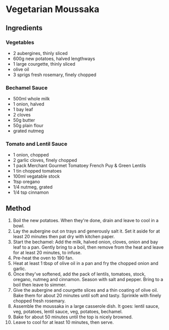 # Vegetarian Moussaka

## Ingredients

### Vegetables

- 2 aubergines, thinly sliced
- 600g new potatoes, halved lengthways
- 1 large courgette, thinly sliced
- olive oil
- 3 sprigs fresh rosemary, finely chopped

### Bechamel Sauce

- 500ml whole milk
- 1 onion, halved
- 1 bay leaf
- 2 cloves
- 50g butter
- 50g plain flour
- grated nutmeg

### Tomato and Lentil Sauce

- 1 onion, chopped
- 2 garlic cloves, finely chopped
- 1 pack Merchant Gourmet Tomatoey French Puy & Green Lentils
- 1 tin chopped tomatoes
- 100ml vegatable stock
- 1tsp oregano
- 1/4 nutmeg, grated
- 1/4 tsp cinnamon

## Method

1. Boil the new potatoes. When they're done, drain and leave to cool in a bowl.
1. Lay the aubergine out on trays and generously salt it. Set it aside for at least 20 minutes then pat dry with kitchen paper.
1. Start the bechamel: Add the milk, halved onion, cloves, onion and bay leaf to a pan. Gently bring to a boil, then remove from the heat and leave for at least 20 minutes, to infuse.
1. Pre-heat the oven to 190 fan.
1. Heat at least 1 tbsp of olive oil in a pan and fry the chopped onion and garlic.
1. Once they've softened, add the pack of lentils, tomatoes, stock, oregano, nutmeg and cinnamon. Season with salt and pepper. Bring to a boil then leave to simmer.
1. Give the aubergine and courgette slices and a thin coating of olive oil. Bake them for about 20 minutes until soft and tasty. Sprinkle with finely chopped fresh rosemary.
1. Assemble the moussaka in a large casserole dish. It goes: lentil sauce, veg, potatoes, lentil sauce, veg, potatoes, bechamel.
1. Bake for about 50 minutes until the top is nicely browned.
1. Leave to cool for at least 10 minutes, then serve.

